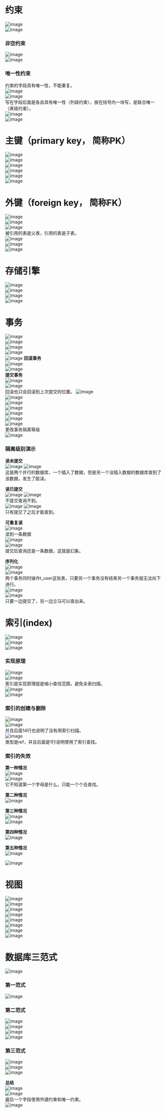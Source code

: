 # 约束
![image](https://user-images.githubusercontent.com/96570699/189513507-b6aaf5fc-4755-4dc9-81cf-0679c81e2c4b.png)   
![image](https://user-images.githubusercontent.com/96570699/189513577-ab982625-839d-437b-852c-cd425331c47d.png)  


### 非空约束
![image](https://user-images.githubusercontent.com/96570699/189513759-c01dada9-38c3-406c-8b8a-a4942eb768a7.png)  
![image](https://user-images.githubusercontent.com/96570699/189513851-75e1acfc-3819-40df-aa68-0c662ea68a75.png)  


### 唯一性约束
约束的字段具有唯一性，不能重复。  
![image](https://user-images.githubusercontent.com/96570699/189514009-94be7508-722d-4cb4-a7f0-c4c5a0e5c6d9.png)   
![image](https://user-images.githubusercontent.com/96570699/189514583-d40e7ecd-6cb9-46a4-bc1f-129e75c9a5fe.png)  
写在字段后面是各自具有唯一性（列级约束），放在括号内一块写，是联合唯一（表级约束）。   
![image](https://user-images.githubusercontent.com/96570699/189514601-e730255f-cfd4-4ab7-805e-0d07c381f28f.png)  
![image](https://user-images.githubusercontent.com/96570699/189515079-07805d31-5236-4c29-9f47-6eaedb4a03c1.png)  


# 主键（primary key， 简称PK）
![image](https://user-images.githubusercontent.com/96570699/189516496-48933292-faf9-4dba-962a-23ca08f6993b.png)  
![image](https://user-images.githubusercontent.com/96570699/189521065-28dd3942-b62f-4647-a3c7-cc121d2ee76c.png)  
![image](https://user-images.githubusercontent.com/96570699/189521103-074d4104-632c-47f0-a5cd-4e2620ba22ff.png)  
![image](https://user-images.githubusercontent.com/96570699/189521172-457e7ba8-e8c8-4c7e-8b2d-a41dd38372a8.png)     
![image](https://user-images.githubusercontent.com/96570699/189521577-2cfe8188-cadf-40cd-a8b4-02a474a9c572.png)  
![image](https://user-images.githubusercontent.com/96570699/189521600-8cdce873-eb89-4dec-98f6-5f018c51fcf1.png)  




# 外键（foreign key， 简称FK）
![image](https://user-images.githubusercontent.com/96570699/189521944-88baa2fe-1fef-4f45-bb57-438a0622e4ce.png)  
![image](https://user-images.githubusercontent.com/96570699/189522154-8fa6ca7a-33d6-4ae5-9822-5a5078f1d96d.png)  
![image](https://user-images.githubusercontent.com/96570699/189522408-fecc81eb-ec52-4809-9182-504677ac77f7.png)  
被引用的表是父表，引用的表是子表。  
![image](https://user-images.githubusercontent.com/96570699/189522533-6863a575-cbd4-4a60-93e1-7c4ed41c67b2.png)  
![image](https://user-images.githubusercontent.com/96570699/189524209-fa1e62cc-2158-46dd-b64e-3689b4bbeb8d.png)  
![image](https://user-images.githubusercontent.com/96570699/189524777-da053ddd-bead-4e8d-87ac-e0bcb5290b82.png)   




# 存储引擎
![image](https://user-images.githubusercontent.com/96570699/189527128-90a6debd-599a-40f9-bdc7-72bf55921e8d.png)  
![image](https://user-images.githubusercontent.com/96570699/189530677-d59dd04c-f9f9-4d0b-a550-a4568b294fb1.png)  
![image](https://user-images.githubusercontent.com/96570699/189530814-efe85dc3-909f-4cd1-ba83-32b714c056d4.png)  
![image](https://user-images.githubusercontent.com/96570699/189531111-f6467baa-572d-465f-8bf7-204d25e5d0c0.png)  




# 事务
![image](https://user-images.githubusercontent.com/96570699/189601734-231947a6-e675-472e-bbab-3ab16d5228ed.png)  
![image](https://user-images.githubusercontent.com/96570699/189602285-466431ed-345a-4d81-bf09-44a796bafaf2.png)  
![image](https://user-images.githubusercontent.com/96570699/189613398-2513f72b-4ebe-4ccd-abf4-088b7b5f3f79.png)  
![image](https://user-images.githubusercontent.com/96570699/189614528-ff76c75c-cd0f-4be1-a4b0-f384ef48395a.png)  
![image](https://user-images.githubusercontent.com/96570699/189694720-ead069f2-a869-483d-9cb2-036d57500d4f.png)
**回滚事务**  
![image](https://user-images.githubusercontent.com/96570699/189696278-6b6291c7-b9a7-4173-9fb8-0b8754281050.png)  
![image](https://user-images.githubusercontent.com/96570699/189696376-9f94dc8c-ab18-4418-bb2e-75b2886621af.png)  
**提交事务**  
![image](https://user-images.githubusercontent.com/96570699/189696558-7267fcb1-6655-46bd-956d-38fd2e6421e3.png)  
![image](https://user-images.githubusercontent.com/96570699/189696646-aa5c4e7a-522c-4896-91c9-0e072f8d986b.png)  
回滚也只会回滚到上次提交的位置。
![image](https://user-images.githubusercontent.com/96570699/189705311-58e1bb50-572a-4670-90ca-64e1c973d361.png)  
![image](https://user-images.githubusercontent.com/96570699/189708030-4de801c1-3c11-45cd-b2d5-95ed85cc8e42.png)    
![image](https://user-images.githubusercontent.com/96570699/189708189-19812178-d1e3-4018-9b6b-c5e033972e5f.png)  
![image](https://user-images.githubusercontent.com/96570699/189711020-196c692c-afaa-4fac-8316-389c71f720c7.png)  
![image](https://user-images.githubusercontent.com/96570699/189712063-ae180a1e-d254-472b-80a5-35ecc1d8028e.png)  
![image](https://user-images.githubusercontent.com/96570699/189795478-ea38dc84-4a0a-40f5-affe-0c31aa962d75.png)  
![image](https://user-images.githubusercontent.com/96570699/189795552-44493b85-b7ee-493f-a6f7-82d9110ec84a.png)  
更改事务隔离等级  
![image](https://user-images.githubusercontent.com/96570699/189796629-1d67a7a7-e590-4c6e-9cb4-d60590615fbf.png)  


### 隔离级别演示
**读未提交**  
![image](https://user-images.githubusercontent.com/96570699/189796988-20c8bf20-d6a9-4fd4-9c9f-21added031be.png) ![image](https://user-images.githubusercontent.com/96570699/189797017-1ef2b8f5-4d6e-4cd1-937e-9f7f1393fa2f.png)  
这是两个并行的数据库，一个插入了数据，但是另一个没插入数据的数据库查到了该数据，发生了脏读。    

**读已提交**  
![image](https://user-images.githubusercontent.com/96570699/189799167-08494eba-1f86-4c45-9870-cd4b61aaaf29.png)
![image](https://user-images.githubusercontent.com/96570699/189799125-78dd0e29-5830-4795-847e-7460a6a646c3.png)   
不提交查询不到。  
![image](https://user-images.githubusercontent.com/96570699/189799228-940d260e-08db-4f22-a207-25346f4df449.png)
![image](https://user-images.githubusercontent.com/96570699/189799212-6d21d48e-5075-498e-a329-4a66e82cc007.png)   
只有提交了之后才能查到。    

**可重复读**  
![image](https://user-images.githubusercontent.com/96570699/189854608-7eb71710-452f-49b6-bc43-fe45f099c85c.png)  
读到一条数据  
![image](https://user-images.githubusercontent.com/96570699/189854852-16b809cd-053e-483a-a809-955742261e50.png)  
![image](https://user-images.githubusercontent.com/96570699/189854974-5a13642c-ab5e-47cc-be9b-ea50393f265c.png)  
提交后查询还是一条数据，这就是幻象。    

**序列化**  
![image](https://user-images.githubusercontent.com/96570699/189858815-33ba5de1-16f1-4c15-97e5-bf611663bcd2.png)  
![image](https://user-images.githubusercontent.com/96570699/189858896-e8a2b5a2-6e42-456b-bbae-fee318b76590.png)  
两个事务同时操作t_user这张表，只要另一个事务没有结束另一个事务就无法向下进行。   
![image](https://user-images.githubusercontent.com/96570699/189859264-a0d062aa-3643-4227-a6ec-d836e721572a.png)  
![image](https://user-images.githubusercontent.com/96570699/189859306-adafcd86-a249-4dcf-84c2-56cfd8f5f1cd.png)  
只要一边提交了，另一边立马可以查出来。  




# 索引(index)
![image](https://user-images.githubusercontent.com/96570699/189950864-226a0966-d2f5-45b3-8fa7-9c23147c13a9.png)    
![image](https://user-images.githubusercontent.com/96570699/189951497-9e0ecbef-03f4-4568-aa8b-ef7344ca74d5.png)  
![image](https://user-images.githubusercontent.com/96570699/189953593-e4105116-50e6-4334-addd-96b4729fdd91.png)   


### 实现原理
![image](https://user-images.githubusercontent.com/96570699/189954593-bd21cab8-d3f6-4816-9341-8e947113b8c7.png)  
![image](https://user-images.githubusercontent.com/96570699/189958190-0c3ee48a-36e9-4f54-8312-b49f7f587883.png)  
索引是实现原理就是缩小查找范围，避免全表扫描。  
![image](https://user-images.githubusercontent.com/96570699/189961306-986759f5-a21a-4911-8eae-e8f48688e9eb.png)   
![image](https://user-images.githubusercontent.com/96570699/190189309-a3a823ae-637d-49d3-8613-76d52c5bff2e.png)  


### 索引的创建与删除
![image](https://user-images.githubusercontent.com/96570699/190190924-bdea9143-f4b5-4afc-8661-25be7c68398d.png)  
![image](https://user-images.githubusercontent.com/96570699/190192047-2f3f3d0d-31f7-472b-a1ff-6f7b86d89abe.png)  
并且后面14行也说明了没有用索引扫描。    
![image](https://user-images.githubusercontent.com/96570699/190372372-77adc76f-83a7-4d17-978b-53ce278309f3.png)    
类型是ref，并且后面是1行说明使用了索引查找。  


### 索引的失效
**第一种情况**  
![image](https://user-images.githubusercontent.com/96570699/190373413-398cf21f-0f2f-455a-95d7-36589147ad4c.png)  
![image](https://user-images.githubusercontent.com/96570699/190375352-0a22b055-4fcd-4413-8566-5cfbf1b7efb3.png)  
它不知道第一个字母是什么，只能一个个去查找。  

**第二种情况**  
![image](https://user-images.githubusercontent.com/96570699/190376055-51e5aeab-1f04-4874-9f28-19e894b52231.png)   

**第三种情况**  
![image](https://user-images.githubusercontent.com/96570699/190392786-3b814f13-41bf-4f25-885f-6c0aa7de40b3.png)  
![image](https://user-images.githubusercontent.com/96570699/190392942-c0fcacea-217e-49c0-8ffa-c9ba8e857e0e.png)  

**第四种情况**  
![image](https://user-images.githubusercontent.com/96570699/190394094-683f1a2e-5064-4a6d-955a-20decba92cdc.png)  

**第五种情况**  
![image](https://user-images.githubusercontent.com/96570699/190394445-79144e15-cf22-443e-9cc6-8dbbd205732d.png)  

![image](https://user-images.githubusercontent.com/96570699/190395597-c3441dc0-3a9f-4e3b-babc-6fab6e2c6ab5.png)  




# 视图
![image](https://user-images.githubusercontent.com/96570699/190396618-0cd3f272-2478-428c-aa1c-24cac6267852.png)  
![image](https://user-images.githubusercontent.com/96570699/190429398-5d6dd082-61f9-434d-a773-7d30017d29e4.png)  
![image](https://user-images.githubusercontent.com/96570699/190429595-e2416900-9431-4257-a344-83ff3a4dc686.png)  
![image](https://user-images.githubusercontent.com/96570699/190430477-8e3cde6e-933d-4351-8ef0-69bf20026818.png)  
![image](https://user-images.githubusercontent.com/96570699/190430625-f9e6581a-8bae-43d9-acfe-03714b6d9f93.png)  
![image](https://user-images.githubusercontent.com/96570699/190431084-44d41e64-b640-49d9-bacb-28b3335d29e6.png)  
![image](https://user-images.githubusercontent.com/96570699/190432996-b2527c14-f1c4-400a-b2fb-380cfb4121c2.png)  
![image](https://user-images.githubusercontent.com/96570699/190434307-040de314-0b1e-4d17-b0c1-689cdb5d5b06.png)  





# 数据库三范式
![image](https://user-images.githubusercontent.com/96570699/190471110-c5aaad3e-915f-41c8-9132-2135fbf75ccd.png)  


### 第一范式
![image](https://user-images.githubusercontent.com/96570699/190471264-6d4d0b6c-f460-4567-9142-3ce994389c2c.png)  


### 第二范式
![image](https://user-images.githubusercontent.com/96570699/190471347-fd19bc1b-3548-46b4-9eb7-417866518299.png)  
![image](https://user-images.githubusercontent.com/96570699/190471451-b22205d7-1350-43f4-ba4c-7c3524b8f535.png)  
![image](https://user-images.githubusercontent.com/96570699/190471539-06e5c4ad-93fc-42f4-bd7e-e7a749101c04.png)  
![image](https://user-images.githubusercontent.com/96570699/190471575-29d4d166-9918-411f-a70b-3d083ee10a74.png)  


### 第三范式
![image](https://user-images.githubusercontent.com/96570699/190471731-68eb5ed4-0266-4543-9adb-ba8dbce21fda.png)  
![image](https://user-images.githubusercontent.com/96570699/190471819-e9d0bb8a-2d7a-4972-8e89-3208b11bfcfb.png)  
![image](https://user-images.githubusercontent.com/96570699/190471849-67057d40-6b91-45b5-a118-3f5e33b30b2b.png)  


**总结**  
![image](https://user-images.githubusercontent.com/96570699/190472023-018fbfc9-fb6e-4fb8-b5fd-393c6f495a11.png)  
![image](https://user-images.githubusercontent.com/96570699/190472149-bf62fba5-a5ff-421b-a2f1-d658d3cacba1.png)  
最后一个字段使用外键约束和唯一约束。  
![image](https://user-images.githubusercontent.com/96570699/190473879-0998bc0d-f4a2-45e1-93c9-3359a71500ae.png)  

